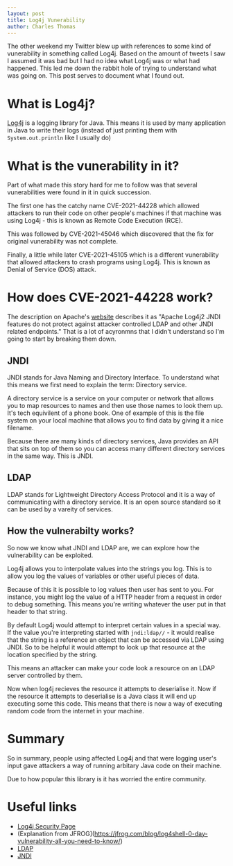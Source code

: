 ```yaml
---
layout: post
title: Log4j Vunerability 
author: Charles Thomas
---
```


The other weekend my Twitter blew up with references to some kind of vunerability in something called Log4j. Based on the amount of tweets I saw I assumed it was bad but I had no idea what Log4j was or what had happened. This led me down the rabbit hole of trying to understand what was going on. This post serves to document what I found out.

# What is Log4j?
[Log4j](https://logging.apache.org/log4j/2.x/index.html) is a logging library for Java. This means it is used by many application in Java to write their logs (instead of just printing them with `System.out.println` like I usually do)

# What is the vunerability in it?
Part of what made this story hard for me to follow was that several vunerabilities were found in it in quick succession.

The first one has the catchy name CVE-2021-44228 which allowed attackers to run their code on other people's machines if that machine was using Log4j - this is known as Remote Code Execution (RCE).

This was followed by CVE-2021-45046 which discovered that the fix for original vunerability was not complete.

Finally, a little while later CVE-2021-45105 which is a different vunerability that allowed attackers to crash programs using Log4j. This is known as Denial of Service (DOS) attack.

# How does CVE-2021-44228 work?
The description on Apache's [website](https://logging.apache.org/log4j/2.x/security.html) describes it as "Apache Log4j2 JNDI features do not protect against attacker controlled LDAP and other JNDI related endpoints." That is a lot of acyronmns that I didn't understand so I'm going to start by breaking them down.

## JNDI
JNDI stands for Java Naming and Directory Interface. To understand what this means we first need to explain the term: Directory service.

A directory service is a service on your computer or network that allows you to map resources to names and then use those names to look them up. It's tech equivilent of a phone book. One of example of this is the file system on your local machine that allows you to find data by giving it a nice filename.

Because there are many kinds of directory services, Java provides an API that sits on top of them so you can access many different directory services in the same way. This is JNDI.

## LDAP
LDAP stands for Lightweight Directory Access Protocol and it is a way of communicating with a directory service. It is an open source standard so it can be used by a vareity of services.

## How the vulnerabilty works?
So now we know what JNDI and LDAP are, we can explore how the vulnerability can be exploited.

Log4j allows you to interpolate values into the strings you log. This is to allow you log the values of variables or other useful pieces of data.

Because of this it is possible to log values then user has sent to you. For instance, you might log the value of a HTTP header from a request in order to debug something. This means you're writing whatever the user put in that header to that string.

By default Log4j would attempt to interpret certain values in a special way. If the value you're interpreting started with `jndi:ldap//` - it would realise that the string is a reference an object that can be accessed via LDAP using JNDI. So to be helpful it would attempt to look up that resource at the location specified by the string.

This means an attacker can make your code look a resource on an LDAP server controlled by them.

Now when log4j recieves the resource it attempts to deserialise it. Now if the resource it attempts to deserialise is a Java class it will end up executing some this code. This means that there is now a way of executing random code from the internet in your machine.

# Summary
So in summary, people using affected Log4j and that were logging user's input gave attackers a way of running arbitary Java code on their machine. 

Due to how popular this library is it has worried the entire community.

# Useful links
* [Log4j Security Page](https://logging.apache.org/log4j/2.x/security.html)
* (Explanation from JFROG](https://jfrog.com/blog/log4shell-0-day-vulnerability-all-you-need-to-know/)
* [LDAP](https://en.wikipedia.org/wiki/Lightweight_Directory_Access_Protocol)
* [JNDI](https://en.wikipedia.org/wiki/Java_Naming_and_Directory_Interface)
